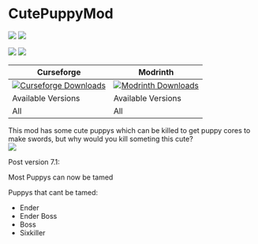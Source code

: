 CutePuppyMod
====================

![](https://cdn.manmaed.net/devins-badges/neoforge_vector.svg) ![](https://cdn.manmaed.net/devins-badges/forge_vector.svg)

[![](https://cdn.manmaed.net/devins-badges/curseforge_vector.svg)](https://www.curseforge.com/minecraft/mc-mods/cutepuppymod) [![](https://cdn.manmaed.net/devins-badges/modrinth_vector.svg)](https://modrinth.com/mod/cutepuppymod/)


| Curseforge | Modrinth |
| -| - |
| [![Curseforge Downloads](https://cf.way2muchnoise.eu/229525.svg)](https://www.curseforge.com/minecraft/mc-mods/cutepuppymod) | [![Modrinth Downloads](https://img.shields.io/modrinth/dt/-TBA-)](https://modrinth.com/mod/cutepuppymod/)|
| Available Versions | Available Versions  
| All |  All

This mod has some cute puppys which can be killed to get puppy cores to make swords, but why would you kill someting this cute?
</br>
![](http://puu.sh/he7lE.png)

Post version 7.1:

Most Puppys can now be tamed

Puppys that cant be tamed:
* Ender
* Ender Boss
* Boss
* Sixkiller
